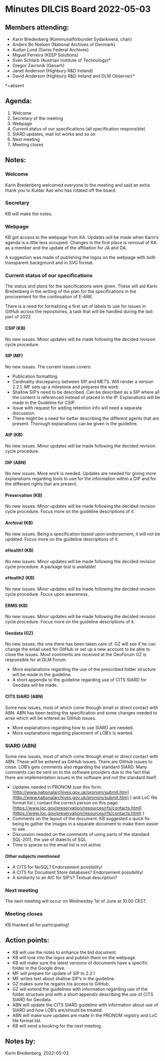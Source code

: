 <!-- Yay, no errors, warnings, or alerts! -->


# **Minutes DILCIS Board 2022-05-03**


## **Members attending:**



* Karin Bredenberg (Kommunalförbundet Sydarkivera, chair)
* Anders Bo Nielsen (National Archives of Denmark) 
* Audun Lund (Swiss Federal Archives)
* Miguel Ferreira (KEEP Solutions)
* Sven Schlarb (Austrian Institute of Technology)*
* Gregor Zavrsnik (Geoarh)
* Janet Anderson (Highbury R&D Ireland)
* David Anderson (Highbury R&D Ireland and DLM Observer)*

*=absent 


## **Agenda:**



1. Welcome
2. Secretary of the meeting
3. Webpage
4. Current status of our specifications (all specification responsible)
5. SIARD updates, mail list works and so on
6. Next meeting
7. Meeting closes


## **Notes:**


### Welcome

Karin Bredenberg welcomed everyone to the meeting and said an extra thank you to Kuldar Aas who has rotated off the board.


### Secretary

KB will make the notes.


### Webpage

KB got access to the webpage from KA. Updates will be made when Karin’s agenda is a little less occupied. Changes in the first place is removal of KA as a member and the update of the affiliation for JA and DA.

A suggestion was made of publishing the logos on the webpage with both transparent background and in SVG format.


### Current status of our specifications

The status and plans for the specifications were given. These will aid Karin Bredenberg in the writing of the plan for the specifications in the procurement for the continuation of E-ARK.

There is a need for formalizing a first set of labels to use for issues in GitHub across the repositories, a task that will be handled during the last part of 2022.


#### CSIP (KB)

No new issues. Minor updates will be made following the decided revision cycle procedure. 


#### SIP (MF)

No new issues. The current issues covers:



* Publication formatting
* Cardinality discrepancy between SIP and METS. Will render a version 2.2.1, MF sets up a milestone and prepares the work.
* Shallow SIP’s need to be described. Can be described as a SIP where all the content is referenced instead of placed in the IP. Explanations will be made in the Guideline for CSIP.
* Issue with request for adding retention info will need a separate discussion.
* There might be a need for better describing the different agents that are present. Thorough explanations can be given in the guideline.


#### AIP (KB)

No new issues. Minor updates will be made following the decided revision cycle procedure. 


#### DIP (ABN)

No new issues. More work is needed. Updates are needed for giving more explanations regarding tools to use for the information within a DIP and for the different rights that are present.


#### Preservation (KB)

No new issues. Minor updates will be made following the decided revision cycle procedure. Focus more on the guideline descriptions of it. 


#### Archival (KB)

No new issues. Being a specification based upon endorsement, it will not be updated. Focus more on the guideline descriptions of it. 


#### eHealth1 (KB)

No new issues. Minor updates will be made following the decided revision cycle procedure. A package tool is available!


#### eHealth2 (KB)

No new issues. Minor updates will be made following the decided revision cycle procedure. Focus upon awareness.


#### ERMS (KB)

No new issues. Minor updates will be made following the decided revision cycle procedure. Focus more on the guideline descriptions of it. 


#### Geodata (GZ)

No new issues, the one there has been taken care of. GZ will see if he can change the email used for GitHub or set  up a new account to be able to close the issues. Most comments are received at the GeoForum GZ is responsible for at DLM Forum.



* More explanations regarding the use of the prescribed folder structure will be made in the guideline.
* A short appendix to the guideline regarding use of CITS SIARD for Geodata will be made.


#### CITS SIARD (ABN)

Some new issues, most of which come through email or direct contact with ABN. ABN has been testing the specification and some changes needed to arise which will be entered as GitHub issues.



* More explanations regarding how to use SIARD are needed.
* More explanations regarding placement of LOB’s is wanted.


### SIARD (ABN)

Some new issues, most of which come through email or direct contact with ABN. These will be entered as GitHub issues. There are GitHub issues to close. LOB’s gets comments also regarding the standard SIARD. Many comments can be sent on to the software providers due to the fact that there are implementation issues in the software and not the standard itself.



* Updates needed in PRONOM (use this form: [http://www.nationalarchives.gov.uk/pronom/submit.htm](http://www.nationalarchives.gov.uk/pronom/submit.htm) ) and LoC file format list ( contact the correct person on this page: [https://www.loc.gov/preservation/resources/rfs/contacts.html](https://www.loc.gov/preservation/resources/rfs/contacts.html) )
* Comments on the layout of the document. KB suggested a quick fix being to gather the images in a separate document to make them easier to see.
* Discussion needed on the comments of using parts of the standard SQL-2011, the use of dialects of SQL.
* Time is sparse so the email list is not active.


#### Other subjects mentioned



* A CITS for NoSQL? Endorsement possibility!
* A CITS for Document Store databases? Endorsement possibility!
* A similarity to an AIC for SIP’s? Textual description?


### Next meeting

The next meeting will occur on Wednesday 1st of June at 10.00 CEST.


### Meeting closes

KB thanked all for participating!


## **Action points:**



* KB will use the notes to enhance the bid document.
* KB will look into the logos and publish them on the webpage.
* KB will make sure the latest versions of documents have a specific folder in the Google drive.
* MF will prepare for update of SIP to 2.2.1
* MF writes text about shallow SIP’s in the guideline.
* GZ makes sure he regains his access to GitHub.
* GZ will extend the guidelines with information regarding use of the folder structure and with a short appendix describing the use of CITS SIARD for Geodata.
* ABN will update the CITS SIARD guideline with information about use of SIARD and how LOB’s are/should be treated.
* ABN will make sure updates are made in the PRONOM registry and LoC file format list.
* KB will send a booking for the next meeting.


## **Notes by:**

Karin Bredenberg, 2022-05-03
